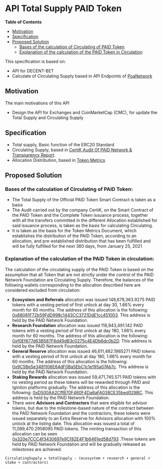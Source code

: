 # API Total Supply PAID Token

**Table of Contents**

- [Motivation](#motivation)
- [Specification](#specification)
- [Proposed Solution](#proposed-solution)
  - [Bases of the calculation of Circulating of PAID Token](##Bases-of-the-calculation-of-Circulating-of-PAID-Token)
  - [Explanation of the calculation of the PAID Token in Circulation](#Explanation-of-the-calculation-of-the-PAID-Token-in-circulation)

This specification is based on:

* API for DECENT-BET
* Calculate of Circulating Supply based in API Endpoints of [PoaNetwork](https://www.poa.network/)

## Motivation

The main motivations of this API

* Design the API for Exchanges and CoinMarketCap (CMC), for update the Total Supply and Circulating Supply

## Specification

* Total supply, Basic function of the ERC20 Standard
* Circulating Supply, based in [CertiK Audit Of PAID Network & Transparency Report](https://paidnetwork.medium.com/certik-audit-of-paid-network-transparency-report-6d1935c81f2d).
* Allocation Distribution, based in [Token Metrics](https://docsend.com/view/imqcakbb3t8isgp6)

## Proposed Solution

### Bases of the calculation of Circulating of PAID Token:

* The Total Supply of the Official PAID Token Smart Contract is taken as a basis
* The Audit carried out by the company CertiK, on the Smart Contract of the PAID Token and the Complete Token issuance process, together with all the transfers committed in the different Allocation established for said issuance process, is taken as the basis for calculating Circulating.
* It is taken as the basis for the Token Metrics Document, which establishes the distribution of the PAID Token, according to an allocation, and pre-established distribution that has been fulfilled and will be fully fulfilled for the next 360 days, from January 25, 2021

### Explanation of the calculation of the PAID Token in circulation:

The calculation of the circulating supply of the PAID Token is based on the assumption that all Token that are not strictly under the control of the PAID Network Foundation are Circulating Supply.
Therefore, the balances of the following wallets corresponding to the allocation described here are considered excluded from circulation:
- **Ecosystem and Referrals** allocation was issued 148,679,363.9275 PAID tokens with a vesting period of first unlock at day 30, 1.66% every month for 60 months. The address of this allocation is the following: [0x88081F72b59FdD998c1443CC3721DdE1cc451003](https://etherscan.io/address/0x88081F72b59FdD998c1443CC3721DdE1cc451003). This address is held by the PAID Network Foundation.
- **Research Foundation** allocation was issued 118,943,491.142 PAID tokens with a vesting period of first unlock at day 180, 1.66% every month for 60 months. The address of this allocation is the following: [0xf0Ef677d63B587F6d49dB3c0275c4E4Db6dc0b2D](https://etherscan.io/address/0xf0Ef677d63B587F6d49dB3c0275c4E4Db6dc0b2D). This address is held by the PAID Network Foundation.
- **General Reserve** allocation was issued 46,611,482.1985271 PAID tokens with a vesting period of first unlock at day 180, 1.66% every month for 60 months. The address of this allocation is the following: [0x9C5Be5e3491106E64dF0Ba5EbC1c1e195a07Ab7c](https://etherscan.io/address/0x9c5be5e3491106e64df0ba5ebc1c1e195a07ab7c). This address is held by the PAID Network Foundation.
- **Staking Rewards** allocation was issued 59,471,745.571 PAID tokens with no vesting period as these tokens will be rewarded through PAID and Iginiton platforms gradually. The address of this allocation is the following: [0xD500AA2CffB70F460F4Da6aFA038CE35bed029BC](https://etherscan.io/address/0xD500AA2CffB70F460F4Da6aFA038CE35bed029BC). This address is held by the PAID Network Foundation.
- There were **Advisors and Contractors** that were eligible for advisor tokens, but due to the milestone-based nature of the contract between the PAID Network Foundation and the contractors, these tokens were issued separately to an Extra Reserve for Advisors allocation with 100% unlock at the listing date. This allocation was issued a total of 11,089,470.2958095 PAID tokens. The minting transaction of this allocation can be seen [0x320e7CCC4f3430697e9Cf82E4F1b6461ed58d793](https://etherscan.io/address/0x320e7ccc4f3430697e9cf82e4f1b6461ed58d793) .These tokens are held by PAID Network Foundation and will be gradually released as milestones are achieved.

`CirculatingSupply = totalSupply - (ecosystem + research + general + stake + contractors)`

